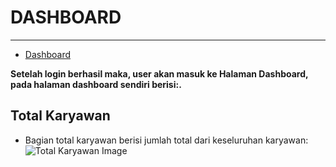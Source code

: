 # DASHBOARD

---

- [Dashboard](#dashboard)

<a name="dashboard"></a>

**Setelah login berhasil maka, user akan masuk ke Halaman Dashboard, pada halaman dashboard sendiri berisi:.**

## Total Karyawan

- Bagian total karyawan berisi jumlah total dari keseluruhan karyawan:
![Total Karyawan Image](/dokumentasi/menu/dashboard/1.png)


